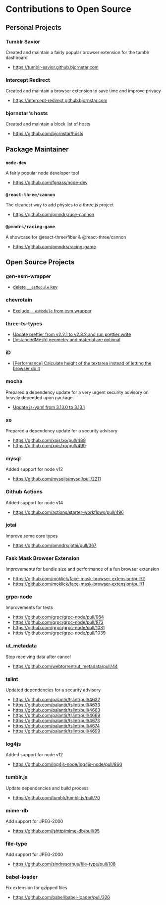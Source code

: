 # Contributions to Open Source

## Personal Projects

### Tumblr Savior
Created and maintain a fairly popular browser extension for the tumblr dashboard
* https://tumblr-savior.github.bjornstar.com

### Intercept Redirect
Created and maintain a browser extension to save time and improve privacy
* https://intercept-redirect.github.bjornstar.com

### bjornstar's hosts
Created and maintain a block list of hosts
* https://github.com/bjornstar/hosts

## Package Maintainer

### `node-dev`
A fairly popular node developer tool
* https://github.com/fgnass/node-dev

### `@react-three/cannon`
The cleanest way to add physics to a three.js project
* https://github.com/pmndrs/use-cannon

### `@pmndrs/racing-game`
A showcase for @react-three/fiber & @react-three/cannon
* https://github.com/pmndrs/racing-game

## Open Source Projects

### gen-esm-wrapper
* [delete `__esModule` key](https://github.com/addaleax/gen-esm-wrapper/pull/7)

### chevrotain
* [Exclude `__esModule` from esm wrapper](https://github.com/Chevrotain/chevrotain/pull/1538)

### three-ts-types
* [Update prettier from v2.2.1 to v2.3.2 and run prettier:write](https://github.com/three-types/three-ts-types/pull/100)
* [[InstancedMesh] geometry and material are optional](https://github.com/three-types/three-ts-types/pull/99)

### iD
* [[Performance] Calculate height of the textarea instead of letting the browser do it](https://github.com/openstreetmap/iD/pull/7980)

### mocha
Prepared a dependency update for a very urgent security advisory on heavily depended upon package
* [Update js-yaml from 3.13.0 to 3.13.1](https://github.com/mochajs/mocha/pull/3877)

### xo
Prepared a dependency update for a security advisory
* https://github.com/xojs/xo/pull/489
* https://github.com/xojs/xo/pull/490

### mysql
Added support for node v12
* https://github.com/mysqljs/mysql/pull/2211

### Github Actions
Added support for node v14
* https://github.com/actions/starter-workflows/pull/496

### jotai
Improve some core types
* https://github.com/pmndrs/jotai/pull/367

### Fask Mask Browser Extension
Improvements for bundle size and performance of a fun browser extension
* https://github.com/moklick/face-mask-browser-extension/pull/2
* https://github.com/moklick/face-mask-browser-extension/pull/1

### grpc-node
Improvements for tests
* https://github.com/grpc/grpc-node/pull/964
* https://github.com/grpc/grpc-node/pull/973
* https://github.com/grpc/grpc-node/pull/1031
* https://github.com/grpc/grpc-node/pull/1039

### ut_metadata
Stop receiving data after cancel
* https://github.com/webtorrent/ut_metadata/pull/44

### tslint
Updated dependencies for a security advisory
* https://github.com/palantir/tslint/pull/4632
* https://github.com/palantir/tslint/pull/4633
* https://github.com/palantir/tslint/pull/4663
* https://github.com/palantir/tslint/pull/4669
* https://github.com/palantir/tslint/pull/4673
* https://github.com/palantir/tslint/pull/4674
* https://github.com/palantir/tslint/pull/4699

### log4js
Added support for node v12
* https://github.com/log4js-node/log4js-node/pull/860

### tumblr.js
Update dependencies and build process
* https://github.com/tumblr/tumblr.js/pull/70

### mime-db
Add support for JPEG-2000
* https://github.com/jshttp/mime-db/pull/95

### file-type
Add support for JPEG-2000
* https://github.com/sindresorhus/file-type/pull/108

### babel-loader
Fix extension for gzipped files
* https://github.com/babel/babel-loader/pull/326
